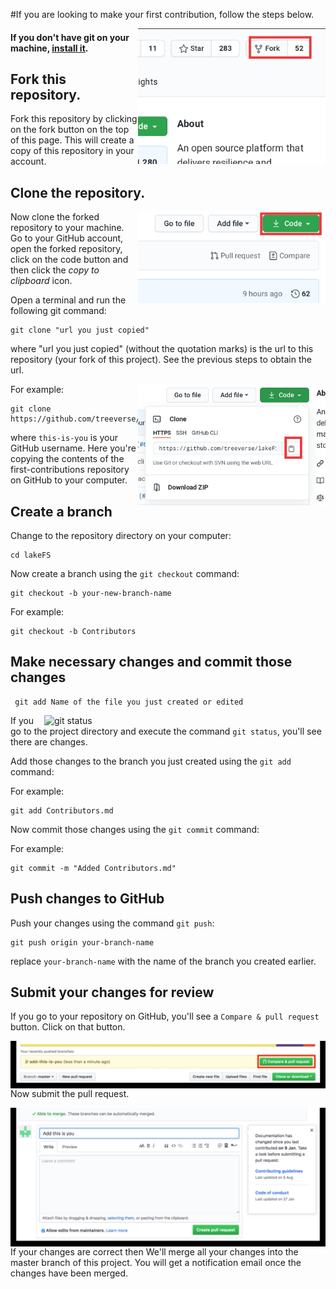 #If you are looking to make your first contribution, follow the steps below.

<img align="right" width="300" src="/Images/fork.jpg" alt="fork this repository" />

#### If you don't have git on your machine, [install it](https://help.github.com/articles/set-up-git/).

## Fork this repository.

Fork this repository by clicking on the fork button on the top of this page.
This will create a copy of this repository in your account.

## Clone the repository.

<img align="right" width="300" src="/Images/clone.jpg" alt="clone this repository" />

Now clone the forked repository to your machine. Go to your GitHub account, open the forked repository, click on the code button and then click the _copy to clipboard_ icon.

Open a terminal and run the following git command:

```
git clone "url you just copied"
```

where "url you just copied" (without the quotation marks) is the url to this repository (your fork of this project). See the previous steps to obtain the url.

<img align="right" width="300" src="/Images/copy-to-clipboard.jpg" alt="copy URL to clipboard" />

For example:

```
git clone https://github.com/treeverse/lakeFS
```

where `this-is-you` is your GitHub username. Here you're copying the contents of the first-contributions repository on GitHub to your computer.

## Create a branch

Change to the repository directory on your computer:

```
cd lakeFS    
```

Now create a branch using the `git checkout` command:

```
git checkout -b your-new-branch-name
```

For example:

```
git checkout -b Contributors
```

## Make necessary changes and commit those changes

```
 git add Name of the file you just created or edited
```

<img align="right" width="450" src="public/Images/git-status.png" alt="git status" />

If you go to the project directory and execute the command `git status`, you'll see there are changes.

Add those changes to the branch you just created using the `git add` command:

For example:

```
git add Contributors.md
```

Now commit those changes using the `git commit` command:

For example:

```
git commit -m "Added Contributors.md"
```

## Push changes to GitHub

Push your changes using the command `git push`:

```
git push origin your-branch-name
```

replace `your-branch-name` with the name of the branch you created earlier.

## Submit your changes for review

If you go to your repository on GitHub, you'll see a `Compare & pull request` button. Click on that button.

<img style="float: right;" src="/Images/compare-and-pull.jpg" alt="create a pull request" />

Now submit the pull request.

<img style="float: right;" src="/Images/submit-pull-request.png" alt="submit pull request" />

If your changes are correct then We'll merge all your changes into the master branch of this project. You will get a notification email once the changes have been merged.


